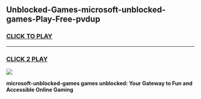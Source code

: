 
## Unblocked-Games-microsoft-unblocked-games-Play-Free-pvdup
<h3>
<a href="https://premium76.site?title=microsoft-unblocked-games&ref=10A">CLICK TO PLAY</a></h3>
<hr>

<h3>
<a href="https://premium76.site?title=microsoft-unblocked-games&ref=10A">CLICK 2 PLAY</a>
  
</h3>

<a href="https://premium76.site?title=microsoft-unblocked-games&ref=10A"><img src="https://clearcache.store/games.png"></a>


**microsoft-unblocked-games games unblocked: Your Gateway to Fun and Accessible Online Gaming**
